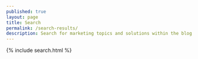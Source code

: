 ```yaml
---
published: true
layout: page
title: Search
permalink: /search-results/
description: Search for marketing topics and solutions within the blog.
---
```


{% include search.html %}
